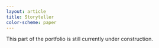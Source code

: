 ```yaml
---
layout: article
title: Storyteller
color-scheme: paper
---
```


This part of the portfolio is still currently under construction.
